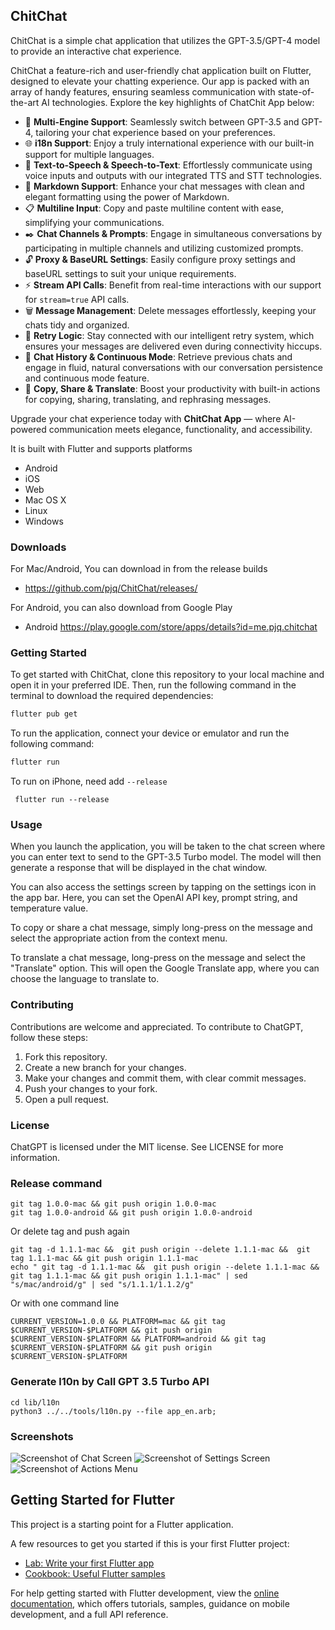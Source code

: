 ## ChitChat

ChitChat is a simple chat application that utilizes the GPT-3.5/GPT-4 model to provide an interactive
chat experience.

ChitChat a feature-rich and user-friendly chat application built on Flutter, designed to elevate your chatting experience. Our app is packed with an array of handy features, ensuring seamless communication with state-of-the-art AI technologies. Explore the key highlights of ChatChit App below:

- :arrows_counterclockwise: **Multi-Engine Support**: Seamlessly switch between GPT-3.5 and GPT-4, tailoring your chat experience based on your preferences.
- :globe_with_meridians: **i18n Support**: Enjoy a truly international experience with our built-in support for multiple languages.
- :speech_balloon: **Text-to-Speech & Speech-to-Text**: Effortlessly communicate using voice inputs and outputs with our integrated TTS and STT technologies.
- :page_with_curl: **Markdown Support**: Enhance your chat messages with clean and elegant formatting using the power of Markdown.
- :clipboard: **Multiline Input**: Copy and paste multiline content with ease, simplifying your communications.
- :black_nib: **Chat Channels & Prompts**: Engage in simultaneous conversations by participating in multiple channels and utilizing customized prompts.
- :unlock: **Proxy & BaseURL Settings**: Easily configure proxy settings and baseURL settings to suit your unique requirements.
- :zap: **Stream API Calls**: Benefit from real-time interactions with our support for `stream=true` API calls.
- :wastebasket: **Message Management**: Delete messages effortlessly, keeping your chats tidy and organized.
- :repeat: **Retry Logic**: Stay connected with our intelligent retry system, which ensures your messages are delivered even during connectivity hiccups.
- :bookmark_tabs: **Chat History & Continuous Mode**: Retrieve previous chats and engage in fluid, natural conversations with our conversation persistence and continuous mode feature.
- :incoming_envelope: **Copy, Share & Translate**: Boost your productivity with built-in actions for copying, sharing, translating, and rephrasing messages.

Upgrade your chat experience today with **ChitChat App** — where AI-powered communication meets elegance, functionality, and accessibility.

It is built with Flutter and supports platforms
- Android
- iOS
- Web
- Mac OS X
- Linux
- Windows

### Downloads
For Mac/Android, You can download in from the release builds
- https://github.com/pjq/ChitChat/releases/

For Android, you can also download from Google Play
- Android https://play.google.com/store/apps/details?id=me.pjq.chitchat













### Getting Started

To get started with ChitChat, clone this repository to your local machine and open it in your
preferred IDE. Then, run the following command in the terminal to download the required
dependencies:

```bash
flutter pub get
```

To run the application, connect your device or emulator and run the following command:

```bash
flutter run
```

To run on iPhone, need add `--release`
```shell
 flutter run --release
```

### Usage

When you launch the application, you will be taken to the chat screen where you can enter text to
send to the GPT-3.5 Turbo model. The model will then generate a response that will be displayed in
the chat window.

You can also access the settings screen by tapping on the settings icon in the app bar. Here, you
can set the OpenAI API key, prompt string, and temperature value.

To copy or share a chat message, simply long-press on the message and select the appropriate action
from the context menu.

To translate a chat message, long-press on the message and select the "Translate" option. This will
open the Google Translate app, where you can choose the language to translate to.

### Contributing

Contributions are welcome and appreciated. To contribute to ChatGPT, follow these steps:

1. Fork this repository.
2. Create a new branch for your changes.
3. Make your changes and commit them, with clear commit messages.
4. Push your changes to your fork.
5. Open a pull request.

### License

ChatGPT is licensed under the MIT license. See LICENSE for more information.

### Release command

```shell
git tag 1.0.0-mac && git push origin 1.0.0-mac
git tag 1.0.0-android && git push origin 1.0.0-android
```

Or delete tag and push again
```shell
git tag -d 1.1.1-mac &&  git push origin --delete 1.1.1-mac &&  git tag 1.1.1-mac && git push origin 1.1.1-mac
echo " git tag -d 1.1.1-mac &&  git push origin --delete 1.1.1-mac &&  git tag 1.1.1-mac && git push origin 1.1.1-mac" | sed "s/mac/android/g" | sed "s/1.1.1/1.1.2/g"
```

Or with one command line
```shell
CURRENT_VERSION=1.0.0 && PLATFORM=mac && git tag $CURRENT_VERSION-$PLATFORM && git push origin $CURRENT_VERSION-$PLATFORM && PLATFORM=android && git tag $CURRENT_VERSION-$PLATFORM && git push origin $CURRENT_VERSION-$PLATFORM
```

### Generate l10n by Call GPT 3.5 Turbo API

```shell
cd lib/l10n
python3 ../../tools/l10n.py --file app_en.arb;
```


### Screenshots

![Screenshot of Chat Screen](screenshots/chat.png)
![Screenshot of Settings Screen](screenshots/settings.png)
![Screenshot of Actions Menu](screenshots/actions.png)

## Getting Started for Flutter
This project is a starting point for a Flutter application.

A few resources to get you started if this is your first Flutter project:

- [Lab: Write your first Flutter app](https://docs.flutter.dev/get-started/codelab)
- [Cookbook: Useful Flutter samples](https://docs.flutter.dev/cookbook)

For help getting started with Flutter development, view the
[online documentation](https://docs.flutter.dev/), which offers tutorials,
samples, guidance on mobile development, and a full API reference.
